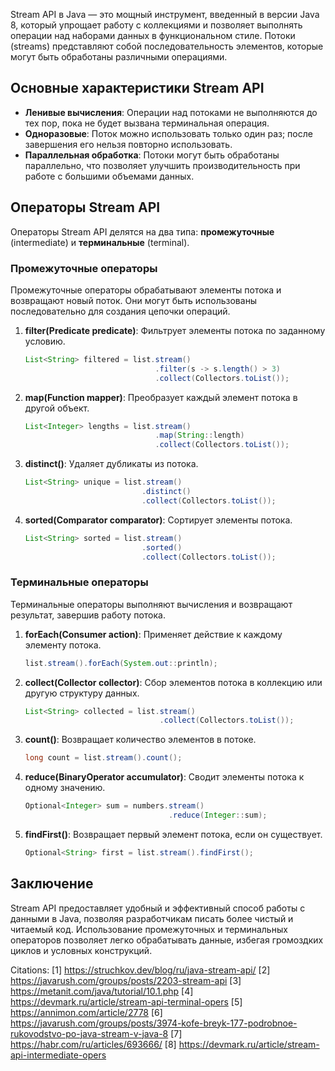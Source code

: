 Stream API в Java — это мощный инструмент, введенный в версии Java 8, который упрощает работу с коллекциями и позволяет выполнять операции над наборами данных в функциональном стиле. Потоки (streams) представляют собой последовательность элементов, которые могут быть обработаны различными операциями.

## Основные характеристики Stream API

- **Ленивые вычисления**: Операции над потоками не выполняются до тех пор, пока не будет вызвана терминальная операция.
- **Одноразовые**: Поток можно использовать только один раз; после завершения его нельзя повторно использовать.
- **Параллельная обработка**: Потоки могут быть обработаны параллельно, что позволяет улучшить производительность при работе с большими объемами данных.

## Операторы Stream API

Операторы Stream API делятся на два типа: **промежуточные** (intermediate) и **терминальные** (terminal).

### Промежуточные операторы
Промежуточные операторы обрабатывают элементы потока и возвращают новый поток. Они могут быть использованы последовательно для создания цепочки операций.

1. **filter(Predicate predicate)**: Фильтрует элементы потока по заданному условию.
   ```java
   List<String> filtered = list.stream()
                                .filter(s -> s.length() > 3)
                                .collect(Collectors.toList());
   ```

2. **map(Function mapper)**: Преобразует каждый элемент потока в другой объект.
   ```java
   List<Integer> lengths = list.stream()
                                .map(String::length)
                                .collect(Collectors.toList());
   ```

3. **distinct()**: Удаляет дубликаты из потока.
   ```java
   List<String> unique = list.stream()
                             .distinct()
                             .collect(Collectors.toList());
   ```

4. **sorted(Comparator comparator)**: Сортирует элементы потока.
   ```java
   List<String> sorted = list.stream()
                             .sorted()
                             .collect(Collectors.toList());
   ```

### Терминальные операторы
Терминальные операторы выполняют вычисления и возвращают результат, завершив работу потока.

1. **forEach(Consumer action)**: Применяет действие к каждому элементу потока.
   ```java
   list.stream().forEach(System.out::println);
   ```

2. **collect(Collector collector)**: Сбор элементов потока в коллекцию или другую структуру данных.
   ```java
   List<String> collected = list.stream()
                                 .collect(Collectors.toList());
   ```

3. **count()**: Возвращает количество элементов в потоке.
   ```java
   long count = list.stream().count();
   ```

4. **reduce(BinaryOperator accumulator)**: Сводит элементы потока к одному значению.
   ```java
   Optional<Integer> sum = numbers.stream()
                                   .reduce(Integer::sum);
   ```

5. **findFirst()**: Возвращает первый элемент потока, если он существует.
   ```java
   Optional<String> first = list.stream().findFirst();
   ```

## Заключение
Stream API предоставляет удобный и эффективный способ работы с данными в Java, позволяя разработчикам писать более чистый и читаемый код. Использование промежуточных и терминальных операторов позволяет легко обрабатывать данные, избегая громоздких циклов и условных конструкций.

Citations:
[1] https://struchkov.dev/blog/ru/java-stream-api/
[2] https://javarush.com/groups/posts/2203-stream-api
[3] https://metanit.com/java/tutorial/10.1.php
[4] https://devmark.ru/article/stream-api-terminal-opers
[5] https://annimon.com/article/2778
[6] https://javarush.com/groups/posts/3974-kofe-breyk-177-podrobnoe-rukovodstvo-po-java-stream-v-java-8
[7] https://habr.com/ru/articles/693666/
[8] https://devmark.ru/article/stream-api-intermediate-opers
